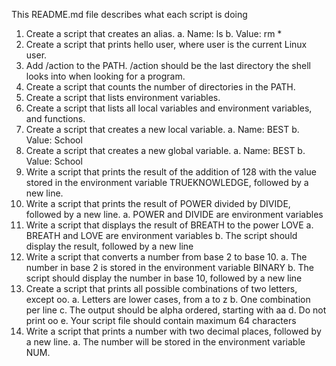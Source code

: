This README.md file describes what each script is doing

1.  Create a script that creates an alias.
    a. Name: ls
    b. Value: rm *
2.  Create a script that prints hello user, where user is the current Linux user.
3.  Add /action to the PATH. /action should be the last directory the shell looks into when looking for a program.
4.  Create a script that counts the number of directories in the PATH.
5.  Create a script that lists environment variables.
6.  Create a script that lists all local variables and environment variables, and functions.
7.  Create a script that creates a new local variable.
    a. Name: BEST
    b. Value: School
8.  Create a script that creates a new global variable.
    a. Name: BEST
    b. Value: School
9.  Write a script that prints the result of the addition of 128 with the value stored in the environment variable    TRUEKNOWLEDGE, followed by a new line. 
10. Write a script that prints the result of POWER divided by DIVIDE, followed by a new line.
    a. POWER and DIVIDE are environment variables
11. Write a script that displays the result of BREATH to the power LOVE
    a. BREATH and LOVE are environment variables
    b. The script should display the result, followed by a new line
12. Write a script that converts a number from base 2 to base 10.
    a. The number in base 2 is stored in the environment variable BINARY
    b. The script should display the number in base 10, followed by a new line
13. Create a script that prints all possible combinations of two letters, except oo.
    a. Letters are lower cases, from a to z
    b. One combination per line
    c. The output should be alpha ordered, starting with aa
    d. Do not print oo
    e. Your script file should contain maximum 64 characters
14. Write a script that prints a number with two decimal places, followed by a new line.
    a. The number will be stored in the environment variable NUM.







